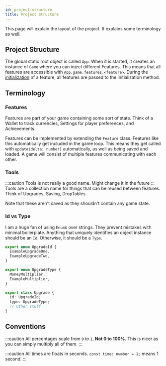 ```yaml
---
id: project-structure
title: Project Structure
---
```


This page will explain the layout of the project. It explains some terminology as well.

## Project Structure
The global static root object is called `App`.
When it is started, it creates an instance of `Game` where you can inject different Features.
This means that all features are accessible with `App.game.features.<feature>`.
During the [initialization](launch-behaviour.md) of a feature, all features are passed to the initialization method. 


## Terminology
### Features
Features are part of your game containing some sort of state.
Think of a Wallet to track currencies, Settings for player preferences, and Achievements.

Features can be implemented by extending the `Feature` class.
Features like this automatically get included in the game loop.
This means they get called with `update(delta: number)` automatically, as well as being saved and loaded.
A game will consist of multiple features communicating with each other.

### Tools
:::caution
Tools is not really a good name. Might change it in the future
:::
Tools are a collection name for things that can be reused between features.
Think of Upgrades, Saving, DropTables.

Note that these aren't saved as they shouldn't contain any game state.

### Id vs Type
I am a huge fan of using `Enum`s over strings. They prevent mistakes with minimal boilerplate.
Anything that uniquely identifies an object instance should be an `Id`. Otherwise, it should be a `Type`.

```ts
export enum UpgradeId {
  ExampleUpgradeOne,
  ExampleUpgradeTwo,
}

export enum UpgradeType {
  MoneyMultiplier,
  ExampleMultiplier,
}

export class Upgrade {
  id: UpgradeId;
  type: UpgradeType;
  // Other stuff
}
```

## Conventions
:::caution
All percentages scale from `0` to `1`. **Not 0 to 100%**. This is nicer as you can simply multiply all of them.
:::

:::caution
All times are floats in seconds.
`const time: number = 1;` means 1 second.
:::

